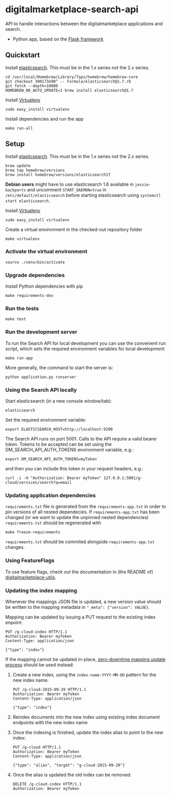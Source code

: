 # digitalmarketplace-search-api
API to handle interactions between the digitalmarketplace applications and search.

- Python app, based on the [Flask framework](http://flask.pocoo.org/)

## Quickstart

Install [elasticsearch](http://www.elasticsearch.org/). This must be in the 1.x series not the 2.x series.
```
cd /usr/local/Homebrew/Library/Taps/homebrew/homebrew-core
git checkout 390173e90^ -- Formula/elasticsearch@1.7.rb
git fetch --depth=10000
HOMEBREW_NO_AUTO_UPDATE=1 brew install elasticsearch@1.7
```

Install [Virtualenv](https://virtualenv.pypa.io/en/latest/)
```
sudo easy_install virtualenv
```

Install dependencies and run the app
```
make run-all
```

## Setup

Install [elasticsearch](http://www.elasticsearch.org/). This must be in the 1.x series not the 2.x series.

```
brew update
brew tap homebrew/versions
brew install homebrew/versions/elasticsearch17
```

**Debian users** might have to use elasticsearch 1.6 available in `jessie-backports` and uncomment `START_DAEMON=true` in `/etc/default/elasticsearch` before starting elasticsearch using `systemctl start elasticsearch`.

Install [Virtualenv](https://virtualenv.pypa.io/en/latest/)

```
sudo easy_install virtualenv
```

Create a virtual environment in the checked-out repository folder

```
make virtualenv
```

### Activate the virtual environment

```
source ./venv/bin/activate
```

### Upgrade dependencies

Install Python dependencies with pip

```
make requirements-dev
```

### Run the tests

```
make test
```

### Run the development server

To run the Search API for local development you can use the convenient run
script, which sets the required environment variables for local development:
```
make run-app
```

More generally, the command to start the server is:
```
python application.py runserver
```

### Using the Search API locally

Start elasticsearch (in a new console window/tab):

```
elasticsearch
```

Set the required environment variable:

```
export ELASTICSEARCH_HOST=http://localhost:9200
```

The Search API runs on port 5001. Calls to the API require a valid bearer
token. Tokens to be accepted can be set using the DM_SEARCH_API_AUTH_TOKENS
environment variable, e.g.:

```export DM_SEARCH_API_AUTH_TOKENS=myToken```

and then you can include this token in your request headers, e.g.:

```
curl -i -H "Authorization: Bearer myToken" 127.0.0.1:5001/g-cloud/services/search?q=email
```

### Updating application dependencies

`requirements.txt` file is generated from the `requirements-app.txt` in order to pin
versions of all nested dependecies. If `requirements-app.txt` has been changed (or
we want to update the unpinned nested dependencies) `requirements.txt` should be
regenerated with

```
make freeze-requirements
```

`requirements.txt` should be commited alongside `requirements-app.txt` changes.

### Using FeatureFlags

To use feature flags, check out the documentation in (the README of)
[digitalmarketplace-utils](https://github.com/alphagov/digitalmarketplace-utils#using-featureflags).

### Updating the index mapping

Whenever the mappings JSON file is updated, a new version value should be written to the mapping
metadata in `"_meta": {"version": VALUE}`.

Mapping can be updated by issuing a PUT request to the existing index enpoint:

```
PUT /g-cloud-index HTTP/1.1
Authorization: Bearer myToken
Content-Type: application/json

{"type": "index"}
```

If the mapping cannot be updated in-place, [zero-downtime mapping update process](https://www.elastic.co/blog/changing-mapping-with-zero-downtime) should be used instead:

1. Create a new index, using the `index-name-YYYY-MM-DD` pattern for the new index name.
   ```
   PUT /g-cloud-2015-09-29 HTTP/1.1
   Authorization: Bearer myToken
   Content-Type: application/json

   {"type": "index"}
   ```
2. Reindex documents into the new index using existing index document endpoints with the new index name
3. Once the indexing is finished, update the index alias to point to the new index:
   ```
   PUT /g-cloud HTTP/1.1
   Authorization: Bearer myToken
   Content-Type: application/json

   {"type": "alias", "target": "g-cloud-2015-09-29"}
   ```

4. Once the alias is updated the old index can be removed:
   ```
   DELETE /g-cloud-index HTTP/1.1
   Authorization: Bearer myToken
   ```
